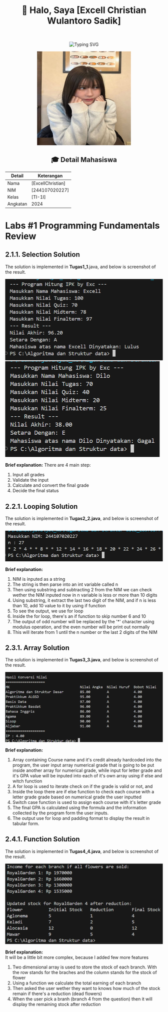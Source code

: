 <div align="center">
  
# 👋 Halo, Saya [Excell Christian Wulantoro Sadik]

<img src="https://komarev.com/ghpvc/?username=username-anda&style=flat-square&color=blue" alt=""/>

![Typing SVG](https://readme-typing-svg.herokuapp.com?font=Fira+Code&pause=1000&random=false&width=435&lines=Mahasiswa+Teknik+Informatika;NIM+%3A+244107020227;Kelas+%3A+TI-1I)

<img src="img/Aco.jpg" width="300px" height="300px" />

## 🎓 Detail Mahasiswa

| Detail   | Keterangan  |
| -------- | ----------- |
| Nama     | [ExcellChristian] |
| NIM      | [244107020227] |
| Kelas    | [TI-1I]     |
| Angkatan | 2024        |
</div>

# Labs #1 Programming Fundamentals Review

## 2.1.1. Selection Solution

The solution is implemented in **Tugas1_1**.java, and below is screenshot of the result.

![Screenshot](img/Photo1.png)
![Screenshot](img/Photo2.png)

**Brief explanation:** There are 4 main step: 
1. Input all grades
2. Validate the input
3. Calculate and convert the final grade
4. Decide the final status

## 2.2.1. Looping Solution

The solution is implemented in **Tugas2_2.java**, and below is screenshot of the result.

![Screenshot](img/Photo3.png)

**Brief explanation:**

1. NIM is inputed as a string
2. The string is then parse into an int variable called n
3. Then using substring and subtracting 2 from the NIM we can check wether the NIM inputed now in n variable is less or more than 10 digits
4. Using substring, it extract the last two digit of the NIM, and if n is less than 10, add 10 value to it by using if function
5. To see the output, we use for loop
6. Inside the for loop, there's an if function to skip number 6 and 10
7. The output of odd number will be replaced by the '*' character using modulus operation, and the even number will be print out normally
8. This will iterate from 1 until the n number or the last 2 digits of the NIM

## 2.3.1. Array Solution

The solution is implemented in **Tugas3_3.java**, and below is screenshot of the result.

![Screenshot](img/Photo4.png)

**Brief explanation:**
1. Array containing Course name and it's credit already hardcoded into the program, the user input array numerical grade that is going to be put inside another array for numerical grade, while input for letter grade and it's GPA value will be inputed into each of it's own array using if else and witch function
2. A for loop is used to iterate check on if the grade is valid or not, and
3. Inside the loop there are if else function to check each course with a letter grade grade based on numerical grade the user inputted
4. Switch case function is used to assign each course with it's letter grade 
5. The final GPA is calculated using the formula and the information collected by the program form the user inputs.
6. The output use for loop and padding format to display the result in tabular form.

## 2.4.1. Function Solution

The solution is implemented in **Tugas4_4.java**, and below is screenshot of the result.

![Screenshot](img/Photo5.png)

**Brief explanation:**  
It will be a little bit more complex, because I added few more features

1. Two dimensional array is used to store the stock of each branch. With the row stands for the braches and the column stands for the stock of flower
2. Using a function we calculate the total earning of each branch
3. Then asked the user wether they want to knows how much of the stock remain if there's a reduction (dead flowers)
4. When the user pick a branh (branch 4 from the question) then it will display the remaining stock after reduction